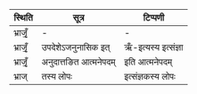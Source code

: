 | स्थिति | सूत्र | टिप्पणी |
| ----- | ------- | ------ |
| भ्राजृँ॒ | - | - |
| भ्राजृँ॒ | उपदेशेऽजनुनासिक इत् | ऋँ-इत्यस्य इत्संज्ञा |
| भ्राजृँ॒ | अनुदात्तङित आत्मनेपदम् | इति आत्मनेपदम् |
| भ्राज् | तस्य लोपः | इत्संज्ञकस्य लोपः |
